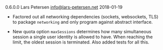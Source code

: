 0.6.0.0 Lars Petersen <info@lars-petersen.net> 2018-01-19

 * Factored out all networking dependencies (sockets, websockets, TLS)
   to package `networking` and only program against abstract interface.

 * New quota option `maxSessions` determines how many simultaneous session
   a single user identity is allowed to have. When reaching the limit,
   the oldest session is terminated. Also added tests for all this.